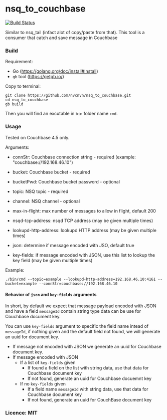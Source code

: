 # nsq_to_couchbase
[![Build Status](https://travis-ci.org/nvcnvn/nsq_to_couchbase.svg?branch=master)](https://travis-ci.org/nvcnvn/nsq_to_couchbase)

Similar to nsq_tail (infact alot of copy/paste from that). This tool is a consumer that catch and save message in Couchbase


### Build

Requirement:
 * Go (https://golang.org/doc/install#install)
 * `gb` tool (https://getgb.io/)

Copy to terminal:
```
git clone https://github.com/nvcnvn/nsq_to_couchbase.git
cd nsq_to_couchbase
gb build
```
Then you will find an excutable in `bin` folder name `cmd`.

### Usage

Tested on Couchbase 4.5 only.

Arguments:
 * connStr: Couchbase connection string - required (example: "couchbase://192.168.46.10")
 * bucket: Couchbase bucket - required
 * bucketPwd: Couchbase bucket password - optional
 * topic: NSQ topic - required
 * channel: NSQ channel - optional
 * max-in-flight: max number of messages to allow in flight, default 200
 * nsqd-tcp-address: nsqd TCP address (may be given multiple times)
 * lookupd-http-address: lookupd HTTP address (may be given multiple times)
 
 
 * json: determine if message encoded with JSO, default true
 * key-fields: if message encoded with JSON, use this list to lookup the key field (may be given multiple times)

Example:
```
./bin/cmd --topic=example --lookupd-http-address=192.168.46.10:4161 --bucket=example --connStr=couchbase://192.168.46.10

```

#### Behavior of `json` and `key-fields` arguments

In short, by default we expect that message payload encoded with JSON and have a field `messageId` contain string type data can be use for Couchbase document key.

You can use `key-fields` argument to specific the field name intead of `messageId`, if nothing given and the default field not found, we will generate an uuid for document key.

 * If message not encoded with JSON we generate an uuid for Couchbase document key.
 * If message encoded with JSON
   * If a list of `key-fields` given
     * If found a field on the list with string data, use that data for Couchbase document key
     * If not found, generate an uuid for Couchbase docuemnt key
   * If no `key-fields` given
     * If a field name `messageId` with string data, use that data for Couchbase document key
     * If not found, generate an uuid for CouchBase document key

### Licence: MIT
